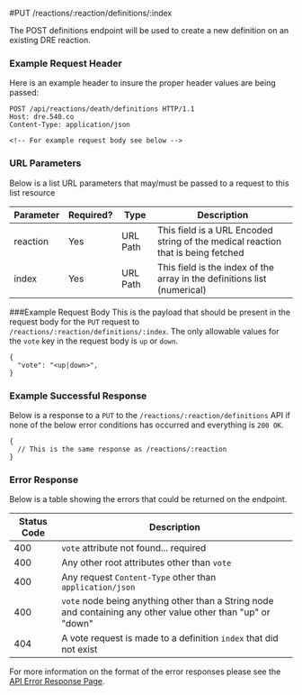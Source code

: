 #PUT /reactions/:reaction/definitions/:index

The POST definitions endpoint will be used to create a new definition on an existing DRE reaction.

### Example Request Header
Here is an example header to insure the proper header values are being passed:

```
POST /api/reactions/death/definitions HTTP/1.1
Host: dre.540.co
Content-Type: application/json

<!-- For example request body see below -->
```

### URL Parameters

Below is a list URL parameters that may/must be passed to a request to this list resource

| Parameter | Required? | Type |  Description |
|-----------|-----------|------|--------------|
| reaction  | Yes        | URL Path | This field is a URL Encoded string of the medical reaction that is being fetched |
| index     | Yes        | URL Path | This field is the index of the array in the definitions list (numerical) |


###Example Request Body
This is the payload that should be present in the request body for the `PUT` request to `/reactions/:reaction/definitions/:index`.  The only allowable values for the `vote` key in the request body is `up` or `down`.

```
{
  "vote": "<up|down>",
}
```

### Example Successful Response
Below is a response to a `PUT` to the `/reactions/:reaction/definitions` API if none of the below error conditions has occurred and everything is `200 OK`.

```
{
  // This is the same response as /reactions/:reaction
}
```


### Error Response

Below is a table showing the errors that could be returned on the endpoint.

|Status Code | Description |
|------------|-------------|
| 400        | `vote` attribute not found... required |
| 400        | Any other root attributes other than `vote`|
| 400        | Any request `Content-Type` other than `application/json` |
| 400        | `vote` node being anything other than a String node and containing any other value other than "up" or "down" |
| 404        | A vote request is made to a definition `index` that did not exist |


For more information on the format of the error responses please see the [API Error Response Page](./errors.md).
